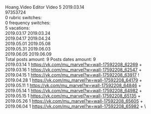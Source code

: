 Hoang.Video	Editor Video 5 2019.03.14\
97353724\
0 rubric switches:\
0 frequency switches:\
5 vacations:\
2019.03.17 2019.03.24 \
2019.04.17 2019.04.24 \
2019.05.01 2019.05.08 \
2019.05.31 2019.06.03 \
2019.06.05 2019.06.09 \
Total posts amount: 9	Posts dates amount: 9\
2019.03.14 1 https://vk.com/mu_marvel?w=wall-17592208_62269 + \
2019.03.16 1 https://vk.com/mu_marvel?w=wall-17592208_62547 + \
2019.04.15 1 https://vk.com/mu_marvel?w=wall-17592208_63917 ! \
2019.04.28 1 https://vk.com/mu_marvel?w=wall-17592208_64179 + \
2019.05.11 1 https://vk.com/mu_marvel?w=wall-17592208_64846 + \
2019.05.14 1 https://vk.com/mu_marvel?w=wall-17592208_64982 + \
2019.05.15 1 https://vk.com/mu_marvel?w=wall-17592208_65135 + \
2019.05.26 1 https://vk.com/mu_marvel?w=wall-17592208_65605 + \
2019.06.04 1 https://vk.com/mu_marvel?w=wall-17592208_65982 + \
